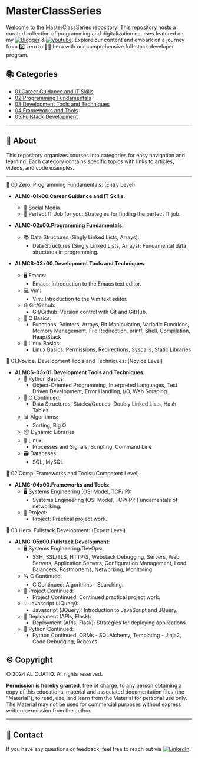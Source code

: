 # MasterClassSeries

Welcome to the MasterClassSeries repository! This repository hosts a curated collection of programming and digitalization courses featured on my [![Blogger](https://img.shields.io/badge/blogger-FC4F08?style=for-the-badge&logo=blogger&logoColor=white)](https://www.alouatiq.com/blog) & [![youtube](https://img.shields.io/badge/youtube-FF0000?style=for-the-badge&logo=youtube&logoColor=white)](https://www.youtube.com/@Digitalization101). Explore our content and embark on a journey from 0️⃣ zero to 🦸‍♂️ hero with our comprehensive full-stack developer program.

## 📚 Categories

- [01.Career Guidance and IT Skills](./CareerGuidance/README.md)
- [02.Programming Fundamentals](./ProgrammingFundamentals/README.md)
- [03.Development Tools and Techniques](./DevelopmentTools/README.md)
- [04.Frameworks and Tools](./FrameworksTools/README.md)
- [05.Fullstack Development](./FullstackDevelopment/README.md)

---

## 🌟 About

This repository organizes courses into categories for easy navigation and learning. Each category contains specific topics with links to articles, videos, and code examples.

---

📘 00.Zero. Programming Fundamentals: (Entry Level)

- **ALMC-01x00.Career Guidance and IT Skills**:
  - 📱 Social Media.
  - 🎯 Perfect IT Job for you: Strategies for finding the perfect IT job.

- **ALMC-02x00.Programming Fundamentals**:
  - 📚 Data Structures (Singly Linked Lists, Arrays):
    - Data Structures (Singly Linked Lists, Arrays): Fundamental data structures in programming.

- **ALMCS-03x00.Development Tools and Techniques**:
  - 🖥️ Emacs:
    - Emacs: Introduction to the Emacs text editor.
  - 💻 Vim:
    - Vim: Introduction to the Vim text editor.
  - 🌐 Git/Github:
    - Git/Github: Version control with Git and GitHub.
  - 🔧 C Basics:
    - Functions, Pointers, Arrays, Bit Manipulation, Variadic Functions, Memory Management, File Redirection, printf, Shell, Compilation, Heap/Stack
  - 🐧 Linux Basics:
    - Linux Basics: Permissions, Redirections, Syscalls, Static Libraries

📘 01.Novice. Development Tools and Techniques: (Novice Level)

- **ALMCS-03x01.Development Tools and Techniques**:
  - 🐍 Python Basics:
    - Object-Oriented Programming, Interpreted Languages, Test Driven Development, Error Handling, I/O, Web Scraping
  - 🔨 C Continued:
    - Data Structures, Stacks/Queues, Doubly Linked Lists, Hash Tables
  - 📊 Algorithms:
    - Sorting, Big O
  - 📦 Dynamic Libraries
  - 🐧 Linux:
    - Processes and Signals, Scripting, Command Line
  - 🗃️ Databases:
    - SQL, MySQL

📘 02.Comp. Frameworks and Tools: (Competent Level)
- **ALMC-04x00.Frameworks and Tools**:
  - 🖥️ Systems Engineering (OSI Model, TCP/IP):
    - Systems Engineering (OSI Model, TCP/IP): Fundamentals of networking.
  - 📑 Project:
    - Project: Practical project work.

📘 03.Hero. Fullstack Development: (Expert Level)
- **ALMC-05x00.Fullstack Development**:
  - 🖥️ Systems Engineering/DevOps:
    - SSH, SSL/TLS, HTTP/S, Webstack Debugging, Servers, Web Servers, Application Servers, Configuration Management, Load Balancers, Postmortems, Networking, Monitoring
  - 🔍 C Continued:
    - C Continued: Algorithms - Searching.
  - 📑 Project Continued:
    - Project Continued: Continued practical project work.
  - 💡 Javascript (JQuery):
    - Javascript (JQuery): Introduction to JavaScript and JQuery.
  - 🚀 Deployment (APIs, Flask):
    - Deployment (APIs, Flask): Strategies for deploying applications.
  - 🐍 Python Continued:
    - Python Continued: ORMs - SQLAlchemy, Templating - Jinja2, Code Debugging, Regexes

## ©️ Copyright

©️ 2024 AL OUATIQ. All rights reserved.

**Permission is hereby granted**, free of charge, to any person obtaining a copy of this educational material and associated documentation files (the "Material"), to read, use, and learn from the Material for personal use only. The Material may not be used for commercial purposes without express written permission from the author.

---

## 📧 Contact

If you have any questions or feedback, feel free to reach out via [![LinkedIn](https://img.shields.io/badge/LinkedIn-0077B5?style=for-the-badge&logo=linkedin&logoColor=white)](https://linkedin.com/in/alouatiq).
